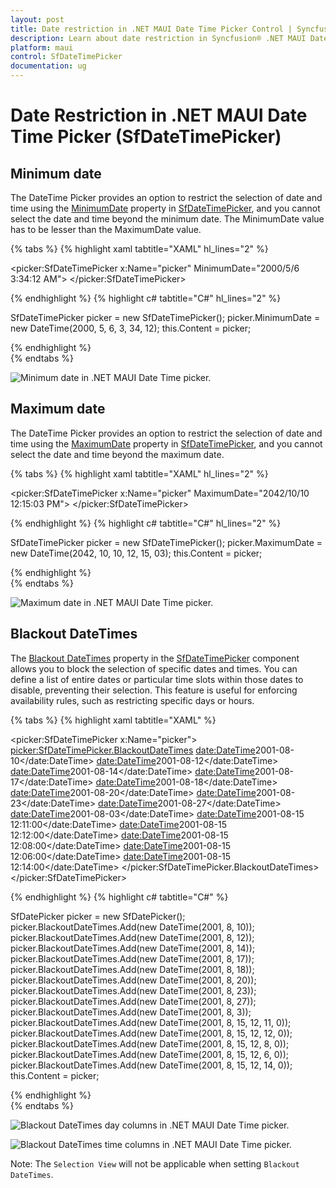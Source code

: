 ```yaml
---
layout: post
title: Date restriction in .NET MAUI Date Time Picker Control | Syncfusion®
description: Learn about date restriction in Syncfusion® .NET MAUI Date Time Picker (SfDateTimePicker) control and its basic features.
platform: maui
control: SfDateTimePicker
documentation: ug
---
```


# Date Restriction in .NET MAUI Date Time Picker (SfDateTimePicker)

## Minimum date
The DateTime Picker provides an option to restrict the selection of date and time using the [MinimumDate](https://help.syncfusion.com/cr/maui/Syncfusion.Maui.Picker.SfDateTimePicker.html#Syncfusion_Maui_Picker_SfDateTimePicker_MinimumDate) property in [SfDateTimePicker](https://help.syncfusion.com/cr/maui/Syncfusion.Maui.Picker.SfDateTimePicker.html), and you cannot select the date and time beyond the minimum date. The MinimumDate value has to be lesser than the MaximumDate value.

{% tabs %}
{% highlight xaml tabtitle="XAML" hl_lines="2" %}

<picker:SfDateTimePicker x:Name="picker"
                         MinimumDate="2000/5/6 3:34:12 AM">
</picker:SfDateTimePicker>

{% endhighlight %}
{% highlight c# tabtitle="C#" hl_lines="2" %}

SfDateTimePicker picker = new SfDateTimePicker();
picker.MinimumDate = new DateTime(2000, 5, 6, 3, 34, 12);
this.Content = picker;

{% endhighlight %}  
{% endtabs %}

   ![Minimum date in .NET MAUI Date Time picker.](https://help.syncfusion.com/cr/maui/images/date-restriction/maui-date-time-picker-minimum-date.png)

## Maximum date
The DateTime Picker provides an option to restrict the selection of date and time using the [MaximumDate](https://help.syncfusion.com/cr/maui/Syncfusion.Maui.Picker.SfDateTimePicker.html#Syncfusion_Maui_Picker_SfDateTimePicker_MaximumDate) property in [SfDateTimePicker](https://help.syncfusion.com/cr/maui/Syncfusion.Maui.Picker.SfDateTimePicker.html), and you cannot select the date and time beyond the maximum date.

{% tabs %}
{% highlight xaml tabtitle="XAML" hl_lines="2" %}

<picker:SfDateTimePicker x:Name="picker"
                         MaximumDate="2042/10/10 12:15:03 PM">
</picker:SfDateTimePicker>

{% endhighlight %}
{% highlight c# tabtitle="C#" hl_lines="2" %}

SfDateTimePicker picker = new SfDateTimePicker();
picker.MaximumDate = new DateTime(2042, 10, 10, 12, 15, 03);
this.Content = picker;

{% endhighlight %}  
{% endtabs %}

   ![Maximum date in .NET MAUI Date Time picker.](https://help.syncfusion.com/cr/maui/images/date-restriction/maui-date-time-picker-maximum-date.png)

## Blackout DateTimes

The [Blackout DateTimes](https://help.syncfusion.com/cr/maui/Syncfusion.Maui.Picker.SfDateTimePicker.html#Syncfusion_Maui_Picker_SfDateTimePicker_BlackoutDateTimes) property in the [SfDateTimePicker](https://help.syncfusion.com/cr/maui/Syncfusion.Maui.Picker.SfDateTimePicker.html) component allows you to block the selection of specific dates and times. You can define a list of entire dates or particular time slots within those dates to disable, preventing their selection. This feature is useful for enforcing availability rules, such as restricting specific days or hours.

{% tabs %}
{% highlight xaml tabtitle="XAML" %}

<picker:SfDateTimePicker x:Name="picker">
   <picker:SfDateTimePicker.BlackoutDateTimes>
      <date:DateTime>2001-08-10</date:DateTime>
      <date:DateTime>2001-08-12</date:DateTime>
      <date:DateTime>2001-08-14</date:DateTime>
      <date:DateTime>2001-08-17</date:DateTime>
      <date:DateTime>2001-08-18</date:DateTime>
      <date:DateTime>2001-08-20</date:DateTime>
      <date:DateTime>2001-08-23</date:DateTime>
      <date:DateTime>2001-08-27</date:DateTime>
      <date:DateTime>2001-08-03</date:DateTime>
      <date:DateTime>2001-08-15 12:11:00</date:DateTime>
      <date:DateTime>2001-08-15 12:12:00</date:DateTime>
      <date:DateTime>2001-08-15 12:08:00</date:DateTime>
      <date:DateTime>2001-08-15 12:06:00</date:DateTime>
      <date:DateTime>2001-08-15 12:14:00</date:DateTime>
   </picker:SfDateTimePicker.BlackoutDateTimes>
</picker:SfDateTimePicker>

{% endhighlight %}
{% highlight c# tabtitle="C#" %}

SfDatePicker picker = new SfDatePicker();
picker.BlackoutDateTimes.Add(new DateTime(2001, 8, 10));
picker.BlackoutDateTimes.Add(new DateTime(2001, 8, 12));
picker.BlackoutDateTimes.Add(new DateTime(2001, 8, 14));
picker.BlackoutDateTimes.Add(new DateTime(2001, 8, 17));
picker.BlackoutDateTimes.Add(new DateTime(2001, 8, 18));
picker.BlackoutDateTimes.Add(new DateTime(2001, 8, 20));
picker.BlackoutDateTimes.Add(new DateTime(2001, 8, 23));
picker.BlackoutDateTimes.Add(new DateTime(2001, 8, 27));
picker.BlackoutDateTimes.Add(new DateTime(2001, 8, 3));
picker.BlackoutDateTimes.Add(new DateTime(2001, 8, 15, 12, 11, 0));
picker.BlackoutDateTimes.Add(new DateTime(2001, 8, 15, 12, 12, 0));
picker.BlackoutDateTimes.Add(new DateTime(2001, 8, 15, 12, 8, 0));
picker.BlackoutDateTimes.Add(new DateTime(2001, 8, 15, 12, 6, 0));
picker.BlackoutDateTimes.Add(new DateTime(2001, 8, 15, 12, 14, 0));
this.Content = picker;

{% endhighlight %}  
{% endtabs %}

![Blackout DateTimes day columns in .NET MAUI Date Time picker.](https://help.syncfusion.com/cr/maui/images/date-restriction/maui-date-time-picker-blackout-date-times-day.png)

![Blackout DateTimes time columns in .NET MAUI Date Time picker.](https://help.syncfusion.com/cr/maui/images/date-restriction/maui-date-time-picker-blackout-date-times-time.png)

Note: The `Selection View` will not be applicable when setting `Blackout DateTimes`.